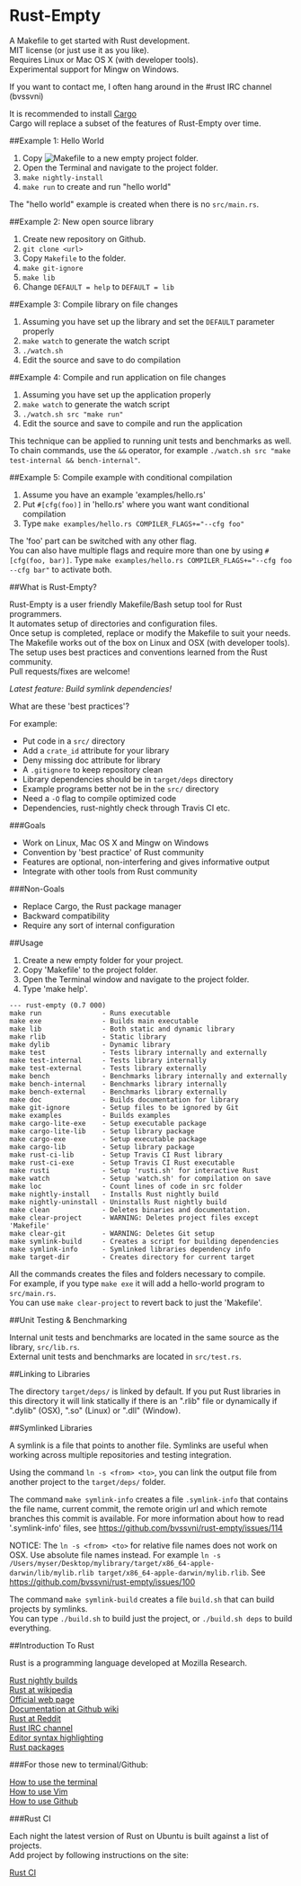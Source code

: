 Rust-Empty
==========

A Makefile to get started with Rust development.  
MIT license (or just use it as you like).  
Requires Linux or Mac OS X (with developer tools).  
Experimental support for Mingw on Windows.

If you want to contact me, I often hang around in the #rust IRC channel (bvssvni)

It is recommended to install [Cargo](https://github.com/rust-lang/cargo)  
Cargo will replace a subset of the features of Rust-Empty over time.  

##Example 1: Hello World

1. Copy ![Makefile](https://raw.githubusercontent.com/bvssvni/rust-empty/master/Makefile) to a new empty project folder.
2. Open the Terminal and navigate to the project folder.
3. `make nightly-install`
4. `make run` to create and run "hello world"

The "hello world" example is created when there is no `src/main.rs`.

##Example 2: New open source library

1. Create new repository on Github.
3. `git clone <url>`
4. Copy `Makefile` to the folder.
5. `make git-ignore`
6. `make lib`
7. Change `DEFAULT = help` to `DEFAULT = lib`

##Example 3: Compile library on file changes

1. Assuming you have set up the library and set the `DEFAULT` parameter properly
2. `make watch` to generate the watch script
3. `./watch.sh`
4. Edit the source and save to do compilation

##Example 4: Compile and run application on file changes

1. Assuming you have set up the application properly
2. `make watch` to generate the watch script
3. `./watch.sh src "make run"`
4. Edit the source and save to compile and run the application

This technique can be applied to running unit tests and benchmarks as well.
To chain commands, use the `&&` operator, for example `./watch.sh src "make test-internal && bench-internal"`.

##Example 5: Compile example with conditional compilation

1. Assume you have an example 'examples/hello.rs'
2. Put `#[cfg(foo)]` in 'hello.rs' where you want want conditional compilation
3. Type `make examples/hello.rs COMPILER_FLAGS+="--cfg foo"`

The 'foo' part can be switched with any other flag.  
You can also have multiple flags and require more than one by using `#[cfg(foo, bar)]`.
Type `make examples/hello.rs COMPILER_FLAGS+="--cfg foo --cfg bar"` to activate both.

##What is Rust-Empty?

Rust-Empty is a user friendly Makefile/Bash setup tool for Rust programmers.  
It automates setup of directories and configuration files.  
Once setup is completed, replace or modify the Makefile to suit your needs.  
The Makefile works out of the box on Linux and OSX (with developer tools).  
The setup uses best practices and conventions learned from the Rust community.  
Pull requests/fixes are welcome!  

*Latest feature: Build symlink dependencies!*

What are these 'best practices'?

For example:

* Put code in a `src/` directory
* Add a `crate_id` attribute for your library
* Deny missing doc attribute for library
* A `.gitignore` to keep repository clean
* Library dependencies should be in `target/deps` directory
* Example programs better not be in the `src/` directory
* Need a `-O` flag to compile optimized code
* Dependencies, rust-nightly check through Travis CI etc.

###Goals

* Work on Linux, Mac OS X and Mingw on Windows
* Convention by 'best practice' of Rust community
* Features are optional, non-interfering and gives informative output
* Integrate with other tools from Rust community

###Non-Goals

* Replace Cargo, the Rust package manager
* Backward compatibility
* Require any sort of internal configuration

##Usage

1. Create a new empty folder for your project.  
2. Copy 'Makefile' to the project folder.  
3. Open the Terminal window and navigate to the project folder.  
4. Type 'make help'.  

```
--- rust-empty (0.7 000)
make run               - Runs executable
make exe               - Builds main executable
make lib               - Both static and dynamic library
make rlib              - Static library
make dylib             - Dynamic library
make test              - Tests library internally and externally
make test-internal     - Tests library internally
make test-external     - Tests library externally
make bench             - Benchmarks library internally and externally
make bench-internal    - Benchmarks library internally
make bench-external    - Benchmarks library externally
make doc               - Builds documentation for library
make git-ignore        - Setup files to be ignored by Git
make examples          - Builds examples
make cargo-lite-exe    - Setup executable package
make cargo-lite-lib    - Setup library package
make cargo-exe         - Setup executable package
make cargo-lib         - Setup library package
make rust-ci-lib       - Setup Travis CI Rust library
make rust-ci-exe       - Setup Travis CI Rust executable
make rusti             - Setup 'rusti.sh' for interactive Rust
make watch             - Setup 'watch.sh' for compilation on save
make loc               - Count lines of code in src folder
make nightly-install   - Installs Rust nightly build
make nightly-uninstall - Uninstalls Rust nightly build
make clean             - Deletes binaries and documentation.
make clear-project     - WARNING: Deletes project files except 'Makefile'
make clear-git         - WARNING: Deletes Git setup
make symlink-build     - Creates a script for building dependencies
make symlink-info      - Symlinked libraries dependency info
make target-dir        - Creates directory for current target
```

All the commands creates the files and folders necessary to compile.  
For example, if you type `make exe` it will add a hello-world program to `src/main.rs`.  
You can use `make clear-project` to revert back to just the 'Makefile'.  

##Unit Testing & Benchmarking

Internal unit tests and benchmarks are located in the same source as the library, `src/lib.rs`.  
External unit tests and benchmarks are located in `src/test.rs`.  

##Linking to Libraries

The directory `target/deps/` is linked by default. If you put Rust libraries in this directory it will link statically if there is an ".rlib" file or dynamically if ".dylib" (OSX), ".so" (Linux) or ".dll" (Window).

##Symlinked Libraries

A symlink is a file that points to another file.
Symlinks are useful when working across multiple repositories and testing integration.

Using the command `ln -s <from> <to>`, you can link the output file from another project to the `target/deps/` folder.

The command `make symlink-info` creates a file `.symlink-info` that contains the file name, current commit, the remote origin url and which remote branches this commit is available. For more information about how to read '.symlink-info' files, see https://github.com/bvssvni/rust-empty/issues/114

NOTICE: The `ln -s <from> <to>` for relative file names does not work on OSX. Use absolute file names instead. For example `ln -s /Users/myser/Desktop/mylibrary/target/x86_64-apple-darwin/lib/mylib.rlib target/x86_64-apple-darwin/mylib.rlib`. See https://github.com/bvssvni/rust-empty/issues/100

The command `make symlink-build` creates a file `build.sh` that can build projects by symlinks.  
You can type `./build.sh` to build just the project, or `./build.sh deps` to build everything.

##Introduction To Rust

Rust is a programming language developed at Mozilla Research.  

<a href="https://github.com/bvssvni/rust-empty/issues/35" target="_blank">Rust nightly builds</a>  
<a href="https://en.wikipedia.org/wiki/Rust_%28programming_language%29" target="_blank">Rust at wikipedia</a>  
<a href="http://www.rust-lang.org/" target="_blank">Official web page</a>  
<a href="https://github.com/mozilla/rust/wiki/Docs" target="_blank">Documentation at Github wiki</a>  
<a href="http://www.reddit.com/r/rust/" target="_blank">Rust at Reddit</a>  
<a href="http://chat.mibbit.com/?server=irc.mozilla.org&channel=%23rust" target="_blank">Rust IRC channel</a>  
<a href="https://github.com/mozilla/rust/wiki/Doc-packages%2C-editors%2C-and-other-tools" target="_blank">Editor syntax highlighting</a>  
<a href="https://github.com/mozilla/rust/wiki/Rustpkg" target="_blank">Rust packages</a>  

###For those new to terminal/Github:

<a href="https://github.com/bvssvni/rust-empty/wiki/How-to-use-the-terminal" target="_blank">How to use the terminal</a>  
<a href="https://github.com/bvssvni/rust-empty/wiki/How-to-use-Vim" target="_blank">How to use Vim</a>  
<a href="https://github.com/bvssvni/rust-empty/wiki/How-to-use-Github" target="_blank">How to use Github</a>

###Rust CI

Each night the latest version of Rust on Ubuntu is built against a list of projects.  
Add project by following instructions on the site:

<a href="http://rust-ci.org/" target="_blank">Rust CI</a>
